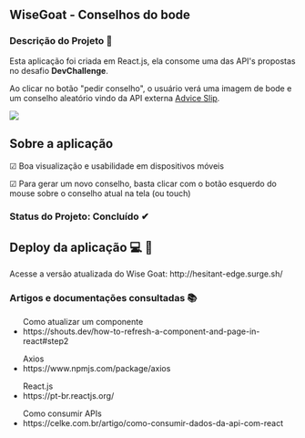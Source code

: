 
  <h2>WiseGoat - Conselhos do bode</h2>
  <h3>Descrição do Projeto 🌟</h3>
  <p>Esta aplicação foi criada em React.js, ela consome uma das API's propostas no desafio <strong>DevChallenge</strong>.</p>
  <p>Ao clicar no botão "pedir conselho", o usuário verá uma imagem de bode e um conselho aleatório vindo da API externa <a href="https://api.adviceslip.com/">Advice Slip</a>.</p>
  <img src="https://img.shields.io/static/v1?label=react&message=framework&color=blue&style=for-the-badge&logo=REACT"/>
  
  <h2>Sobre a aplicação </h2>
  <p> ☑ Boa visualização e usabilidade em dispositivos móveis</p>
  <p> ☑ Para gerar um novo conselho, basta clicar com o botão esquerdo do mouse sobre o conselho atual na tela (ou touch)</p>
  
  <h3>Status do Projeto: Concluído ✔ </h3>
   
   
   
   <h2>Deploy da aplicação 💻 📱</h2>
   Acesse a versão atualizada do Wise Goat: http://hesitant-edge.surge.sh/
   
   <h3>Artigos e documentações consultadas 📚 </h3>
   <ul>Como atualizar um componente
    <li>https://shouts.dev/how-to-refresh-a-component-and-page-in-react#step2</li>
   </ul>
   <ul>Axios
    <li>https://www.npmjs.com/package/axios</li>
   </ul>
   <ul>React.js
    <li>https://pt-br.reactjs.org/</li>
   </ul>
   <ul>Como consumir APIs
    <li>https://celke.com.br/artigo/como-consumir-dados-da-api-com-react</li>
   </ul>
   


